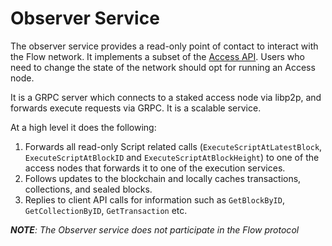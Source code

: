 # Observer Service

The observer service provides a read-only point of contact to interact with the Flow network. It implements a subset of the [Access API](https://docs.onflow.org/access-api/). Users who need to change the state of the network should opt for running an Access node.

It is a GRPC server which connects to a staked access node via libp2p, and forwards execute requests via GRPC. It is a scalable service.

At a high level it does the following:

1. Forwards all read-only Script related calls (`ExecuteScriptAtLatestBlock`, `ExecuteScriptAtBlockID` and `ExecuteScriptAtBlockHeight`) to one of the access nodes that forwards it to one of the execution services.
2. Follows updates to the blockchain and locally caches transactions, collections, and sealed blocks.
3. Replies to client API calls for information such as `GetBlockByID`, `GetCollectionByID`, `GetTransaction` etc.


***NOTE**: The Observer service does not participate in the Flow protocol*


